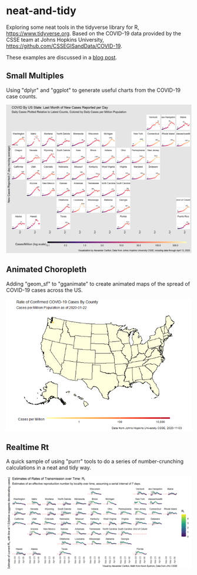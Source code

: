 # neat-and-tidy
Exploring some neat tools in the tidyverse library for R,
https://www.tidyverse.org.
Based on the COVID-19 data
provided by the CSSE team at Johns Hopkins University,
https://github.com/CSSEGISandData/COVID-19.
  
These examples are discussed in a
[blog post](https://www.fisodd.com/code/neat-and-tidy).

## Small Multiples

Using "dplyr" and "ggplot" to generate useful charts
from the COVID-19 case counts.

![A display of COVID cases by state in US](JHUcovidSmallMultiplesUS.png)

## Animated Choropleth

Adding "geom_sf" to "gganimate" to create animated maps
of the spread of COVID-19 cases across the US.

![An animated map of rising cases by state in US](animation.gif)

## Realtime Rt

A quick sample of using "purrr" tools to do a series of number-crunching
calculations in a neat and tidy way.

![A display of Rt by state in US](RealtimeRt.png)
